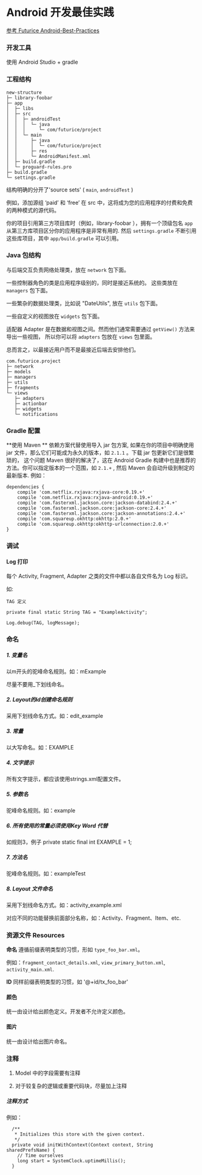 # Android 开发最佳实践

[参考 Futurice Android-Best-Practices ](https://github.com/futurice/android-best-practices/blob/master/translations/Chinese/README.cn.md)

### 开发工具

使用 Android Studio + gradle

### 工程结构

```
new-structure
├─ library-foobar
├─ app
│  ├─ libs
│  ├─ src
│  │  ├─ androidTest
│  │  │  └─ java
│  │  │     └─ com/futurice/project
│  │  └─ main
│  │     ├─ java
│  │     │  └─ com/futurice/project
│  │     ├─ res
│  │     └─ AndroidManifest.xml
│  ├─ build.gradle
│  └─ proguard-rules.pro
├─ build.gradle
└─ settings.gradle
```

结构明确的分开了'source sets' ( `main`, `androidTest` )

例如，添加源组 ‘paid’ 和 ‘free’ 在 src 中，这将成为您的应用程序的付费和免费的两种模式的源代码。

你的项目引用第三方项目库时（例如，library-foobar ），拥有一个顶级包名 `app` 从第三方库项目区分你的应用程序是非常有用的. 然后 `settings.gradle` 不断引用这些库项目，其中 `app/build.gradle` 可以引用。

### Java 包结构

与后端交互负责网络处理类，放在 `network` 包下面。

一些控制器角色的类是应用程序级别的，同时是接近系统的。 这些类放在 `managers` 包下面。

一些繁杂的数据处理类，比如说 "DateUtils", 放在 `utils` 包下面。

一些自定义的视图放在 `widgets` 包下面。

适配器 Adapter 是在数据和视图之间。然而他们通常需要通过 `getView()` 方法来导出一些视图， 所以你可以将 `adapters` 包放在 `views` 包里面。

总而言之，以最接近用户而不是最接近后端去安排他们。

```
com.futurice.project
├─ network
├─ models
├─ managers
├─ utils
├─ fragments
└─ views
   ├─ adapters
   ├─ actionbar
   ├─ widgets
   └─ notifications
```

### Gradle 配置

**使用 Maven ** 依赖方案代替使用导入 jar 包方案, 如果在你的项目中明确使用 jar 文件，那么它们可能成为永久的版本，如 `2.1.1` 。下载 jar 包更新它们是很繁琐的， 这个问题 Maven 很好的解决了，这在 Android Gradle 构建中也是推荐的方法。你可以指定版本的一个范围，如 `2.1.+` , 然后 Maven 会自动升级到制定的最新版本. 例如：

```
dependencies {
    compile 'com.netflix.rxjava:rxjava-core:0.19.+'
    compile 'com.netflix.rxjava:rxjava-android:0.19.+'
    compile 'com.fasterxml.jackson.core:jackson-databind:2.4.+'
    compile 'com.fasterxml.jackson.core:jackson-core:2.4.+'
    compile 'com.fasterxml.jackson.core:jackson-annotations:2.4.+'
    compile 'com.squareup.okhttp:okhttp:2.0.+'
    compile 'com.squareup.okhttp:okhttp-urlconnection:2.0.+'
}
```

### 调试

#### Log 打印

每个 Activity, Fragment, Adapter 之类的文件中都以各自文件名为 Log 标识。

如:

```
TAG 定义

private final static String TAG = "ExampleActivity";

Log.debug(TAG, logMessage);

```

### 命名

##### 1. 变量名

以m开头的驼峰命名规则。如：mExample

尽量不要用_下划线命名。

##### 2. Layout的id创建命名规则

采用下划线命名方式。如：edit_example

##### 3. 常量

以大写命名。如：EXAMPLE

##### 4. 文字提示

所有文字提示，都应该使用strings.xml配置文件。

##### 5. 参数名

驼峰命名规则。如：example

##### 6. 所有使用的常量必须使用Key Word 代替

如规则3，例子 private static final int EXAMPLE = 1;

##### 7. 方法名

驼峰命名规则。如：exampleTest

##### 8. Layout 文件命名

采用下划线命名方式。如：activity_example.xml

对应不同的功能替换前面部分名称，如：Activity、Fragment、Item、etc.

### 资源文件 Resources

**命名** 遵循前缀表明类型的习惯，形如 `type_foo_bar.xml`。

例如：`fragment_contact_details.xml`, `view_primary_button.xml`, `activity_main.xml`.

**ID** 同样前缀表明类型的习惯，如 '@+id/tx_foo_bar'

#### 颜色

统一由设计给出颜色定义。开发者不允许定义颜色。

#### 图片

统一由设计给出图片命名。

### 注释

1. Model 中的字段需要有注释

2. 对于较复杂的逻辑或重要代码块，尽量加上注释

##### 注释方式

例如：

```
  /**
   * Initializes this store with the given context.
   */
  private void initWithContext(Context context, String sharedPrefsName) {
    // Time ourselves
    long start = SystemClock.uptimeMillis();
  }
```
